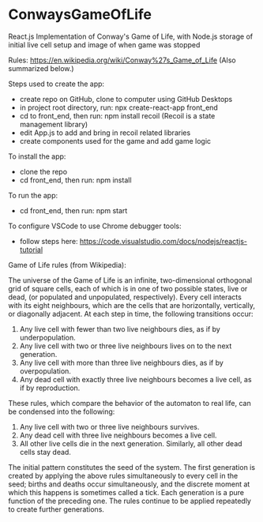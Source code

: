 # ConwaysGameOfLife

React.js Implementation of Conway's Game of Life, with Node.js storage of initial live cell setup and image of when game was stopped

Rules: https://en.wikipedia.org/wiki/Conway%27s_Game_of_Life (Also summarized below.)

Steps used to create the app:

- create repo on GitHub, clone to computer using GitHub Desktops
- in project root directory, run: npx create-react-app front_end
- cd to front_end, then run: npm install recoil (Recoil is a state management library)
- edit App.js to add <RecoilRoot> and bring in recoil related libraries
- create components used for the game and add game logic

To install the app:

- clone the repo
- cd front_end, then run: npm install

To run the app:

- cd front_end, then run: npm start

To configure VSCode to use Chrome debugger tools:

- follow steps here: https://code.visualstudio.com/docs/nodejs/reactjs-tutorial

Game of Life rules (from Wikipedia):

The universe of the Game of Life is an infinite, two-dimensional orthogonal grid of square cells, each of which is in one of two possible states, live or dead, (or populated and unpopulated, respectively). Every cell interacts with its eight neighbours, which are the cells that are horizontally, vertically, or diagonally adjacent. At each step in time, the following transitions occur:

1. Any live cell with fewer than two live neighbours dies, as if by underpopulation.
2. Any live cell with two or three live neighbours lives on to the next generation.
3. Any live cell with more than three live neighbours dies, as if by overpopulation.
4. Any dead cell with exactly three live neighbours becomes a live cell, as if by reproduction.

These rules, which compare the behavior of the automaton to real life, can be condensed into the following:

1. Any live cell with two or three live neighbours survives.
2. Any dead cell with three live neighbours becomes a live cell.
3. All other live cells die in the next generation. Similarly, all other dead cells stay dead.

The initial pattern constitutes the seed of the system. The first generation is created by applying the above rules simultaneously to every cell in the seed; births and deaths occur simultaneously, and the discrete moment at which this happens is sometimes called a tick. Each generation is a pure function of the preceding one. The rules continue to be applied repeatedly to create further generations.
